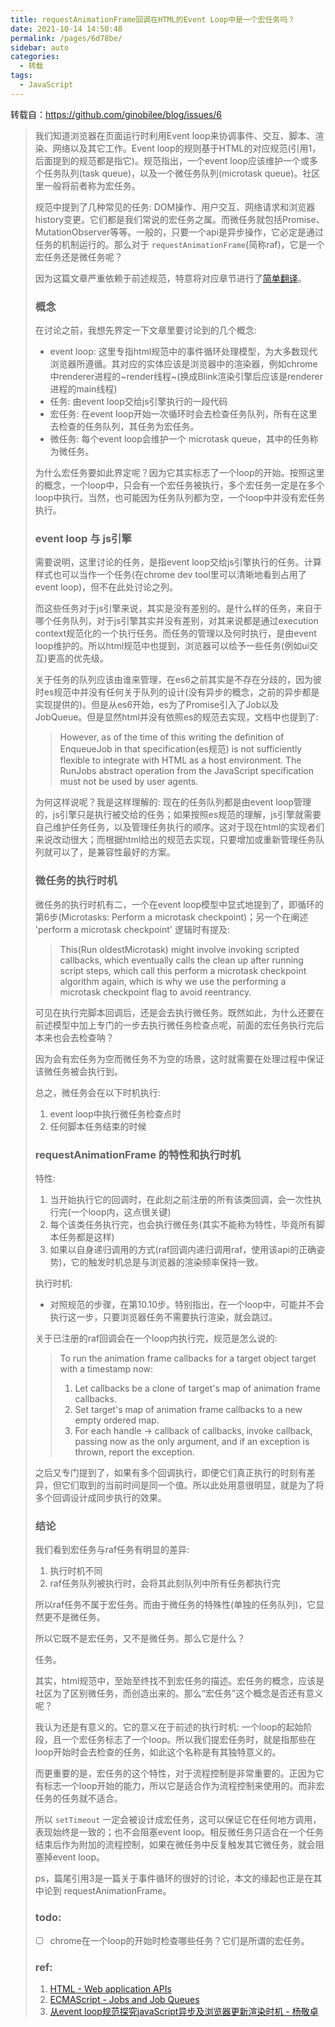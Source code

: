 ```yaml
---
title: requestAnimationFrame回调在HTML的Event Loop中是一个宏任务吗？
date: 2021-10-14 14:50:48
permalink: /pages/6d78be/
sidebar: auto
categories:
  - 转载
tags:
  - JavaScript
---
```

转载自：https://github.com/ginobilee/blog/issues/6

> 我们知道浏览器在页面运行时利用Event loop来协调事件、交互、脚本、渲染、网络以及其它工作。Event loop的规则基于HTML的对应规范(引用1，后面提到的规范都是指它)。规范指出，一个event loop应该维护一个或多个任务队列(task queue)，以及一个微任务队列(microtask queue)。社区里一般将前者称为宏任务。
> 
> 规范中提到了几种常见的任务: DOM操作、用户交互、网络请求和浏览器history变更。它们都是我们常说的宏任务之属。而微任务就包括Promise、MutationObserver等等。一般的，只要一个api是异步操作，它必定是通过任务的机制运行的。那么对于 `requestAnimationFrame`(简称raf)，它是一个宏任务还是微任务呢？
> 
> 因为这篇文章严重依赖于前述规范，特意将对应章节进行了[简单翻译](https://ginobilee.github.io/blog/2019/01/31/whatwg-html%E4%B8%AD%E7%9A%84event%20loop%E6%A8%A1%E5%9E%8B/)。
> 
> ### 概念
> 在讨论之前，我想先界定一下文章里要讨论到的几个概念:
> 
> * event loop: 这里专指html规范中的事件循环处理模型，为大多数现代浏览器所遵循。其对应的实体应该是浏览器中的渲染器，例如chrome中renderer进程的~render线程~(换成Blink渲染引擎后应该是renderer进程的main线程)
> * 任务: 由event loop交给js引擎执行的一段代码
> * 宏任务: 在event loop开始一次循环时会去检查任务队列，所有在这里去检查的任务队列，其任务为宏任务。
> * 微任务: 每个event loop会维护一个 microtask queue，其中的任务称为微任务。
> 
> 为什么宏任务要如此界定呢？因为它其实标志了一个loop的开始。按照这里的概念，一个loop中，只会有一个宏任务被执行，多个宏任务一定是在多个loop中执行。当然，也可能因为任务队列都为空，一个loop中并没有宏任务执行。
> 
> ### event loop 与 js引擎
> 需要说明，这里讨论的任务，是指event loop交给js引擎执行的任务。计算样式也可以当作一个任务(在chrome dev tool里可以清晰地看到占用了event loop)，但不在此处讨论之列。
> 
> 而这些任务对于js引擎来说，其实是没有差别的。是什么样的任务，来自于哪个任务队列，对于js引擎其实并没有差别，对其来说都是通过execution context规范化的一个执行任务。而任务的管理以及何时执行，是由event loop维护的。所以html规范中也提到，浏览器可以给予一些任务(例如ui交互)更高的优先级。
> 
> 关于任务的队列应该由谁来管理，在es6之前其实是不存在分歧的，因为彼时es规范中并没有任何关于队列的设计(没有异步的概念，之前的异步都是实现提供的)。但是从es6开始，es为了Promise引入了Job以及JobQueue。但是显然html并没有依照es的规范去实现，文档中也提到了:
> 
> > However, as of the time of this writing the definition of EnqueueJob in that specification(es规范) is not sufficiently flexible to integrate with HTML as a host environment.
> > The RunJobs abstract operation from the JavaScript specification must not be used by user agents.
> 
> 为何这样说呢？我是这样理解的: 现在的任务队列都是由event loop管理的，js引擎只是执行被交给的任务；如果按照es规范的理解，js引擎就需要自己维护任务任务，以及管理任务执行的顺序。这对于现在html的实现者们来说改动很大；而根据html给出的规范去实现，只要增加或重新管理任务队列就可以了，是兼容性最好的方案。
> 
> ### 微任务的执行时机
> 微任务的执行时机有二，一个在event loop模型中显式地提到了，即循环的第6步(Microtasks: Perform a microtask checkpoint)；另一个在阐述 'perform a microtask checkpoint' 逻辑时有提及:
> 
> > This(Run oldestMicrotask) might involve invoking scripted callbacks, which eventually calls the clean up after running script steps, which call this perform a microtask checkpoint algorithm again, which is why we use the performing a microtask checkpoint flag to avoid reentrancy.
> 
> 可见在执行完脚本回调后，还是会去执行微任务。既然如此，为什么还要在前述模型中加上专门的一步去执行微任务检查点呢，前面的宏任务执行完后本来也会去检查呐？
> 
> 因为会有宏任务为空而微任务不为空的场景，这时就需要在处理过程中保证该微任务被会执行到。
> 
> 总之，微任务会在以下时机执行:
> 
> 1. event loop中执行微任务检查点时
> 2. 任何脚本任务结束的时候
> 
> ### requestAnimationFrame 的特性和执行时机
> 特性:
> 
> 1. 当开始执行它的回调时，在此刻之前注册的所有该类回调，会一次性执行完(一个loop内，这点很关键)
> 2. 每个该类任务执行完，也会执行微任务(其实不能称为特性，毕竟所有脚本任务都是这样)
> 3. 如果以自身递归调用的方式(raf回调内递归调用raf，使用该api的正确姿势)，它的触发时机总是与浏览器的渲染频率保持一致。
> 
> 执行时机:
> 
> * 对照规范的步骤，在第10.10步。特别指出，在一个loop中，可能并不会执行这一步，只要浏览器任务不需要执行渲染，就会跳过。
> 
> 关于已注册的raf回调会在一个loop内执行完，规范是怎么说的:
> 
> > To run the animation frame callbacks for a target object target with a timestamp now:
> > 1. Let callbacks be a clone of target's map of animation frame callbacks.
> > 2. Set target's map of animation frame callbacks to a new empty ordered map.
> > 3. For each handle → callback of callbacks, invoke callback, passing now as the only argument, and if an exception is thrown, report the exception.
> 
> 之后又专门提到了，如果有多个回调执行，即便它们真正执行的时刻有差异，但它们取到的当前时间是同一个值。所以此处用意很明显，就是为了将多个回调设计成同步执行的效果。
> ### 结论
> 我们看到宏任务与raf任务有明显的差异:
> 
> 1. 执行时机不同
> 2. raf任务队列被执行时，会将其此刻队列中所有任务都执行完
> 
> 所以raf任务不属于宏任务。而由于微任务的特殊性(单独的任务队列)，它显然更不是微任务。
> 
> 所以它既不是宏任务，又不是微任务。那么它是什么？
> 
> 任务。
> 
> 其实，html规范中，至始至终找不到宏任务的描述。宏任务的概念，应该是社区为了区别微任务，而创造出来的。那么“宏任务”这个概念是否还有意义呢？
> 
> 我认为还是有意义的。它的意义在于前述的执行时机: 一个loop的起始阶段，且一个宏任务标志了一个loop。所以我们提宏任务时，就是指那些在loop开始时会去检查的任务，如此这个名称是有其独特意义的。
> 
> 而更重要的是，宏任务的这个特性，对于流程控制是非常重要的。正因为它有标志一个loop开始的能力，所以它是适合作为流程控制来使用的。而非宏任务的任务就不适合。
> 
> 所以 `setTimeout` 一定会被设计成宏任务，这可以保证它在任何地方调用，表现始终是一致的；也不会阻塞event loop。相反微任务只适合在一个任务结束后作为附加的流程控制，如果在微任务中反复触发其它微任务，就会阻塞掉event loop。
> 
> ps，篇尾引用3是一篇关于事件循环的很好的讨论，本文的缘起也正是在其中论到 requestAnimationFrame。
> 
> ### todo:
> * [ ]  chrome在一个loop的开始时检查哪些任务？它们是所谓的宏任务。
> 
> ### ref:
> 1. [HTML - Web application APIs](https://html.spec.whatwg.org/multipage/webappapis.html#event-loop-processing-model)
> 2. [ECMAScript - Jobs and Job Queues](https://tc39.github.io/ecma262/#sec-jobs-and-job-queues)
> 3. [从event loop规范探究javaScript异步及浏览器更新渲染时机 - 杨敬卓](https://github.com/aooy/blog/issues/5)

